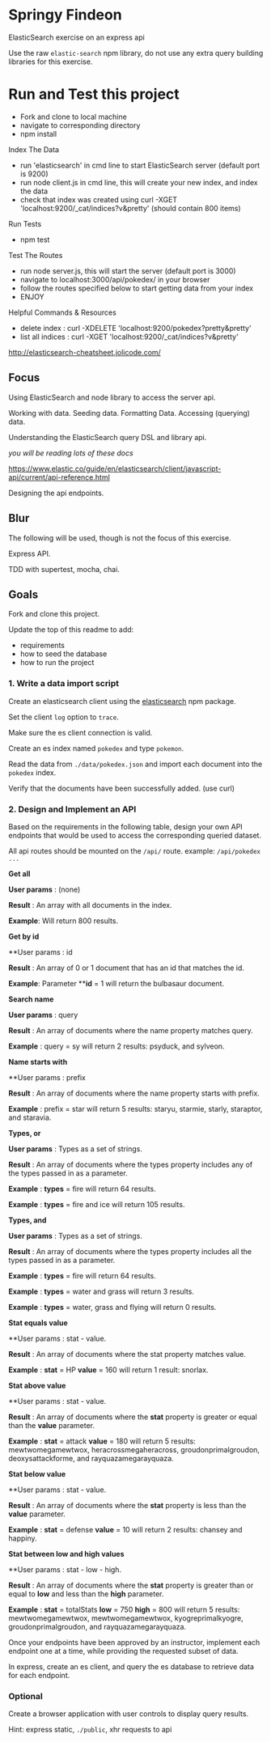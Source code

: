# Springy Findeon

ElasticSearch exercise on an express api

Use the raw `elastic-search` npm library, do not use any extra query building libraries for this exercise.

# Run and Test this project

- Fork and clone to local machine
- navigate to corresponding directory
- npm install

Index The Data
- run 'elasticsearch' in cmd line to start ElasticSearch server (default port is 9200)
- run node client.js in cmd line, this will create your new index, and index the data
- check that index was created using curl -XGET 'localhost:9200/_cat/indices?v&pretty' (should contain 800 items)

Run Tests
- npm test

Test The Routes
- run node server.js, this will start the server (default port is 3000)
- navigate to localhost:3000/api/pokedex/ in your browser
- follow the routes specified below to start getting data from your index
- ENJOY


Helpful Commands & Resources
- delete index : curl -XDELETE 'localhost:9200/pokedex?pretty&pretty'
- list all indices : curl -XGET 'localhost:9200/_cat/indices?v&pretty'

http://elasticsearch-cheatsheet.jolicode.com/


## Focus

Using ElasticSearch and node library to access the server api.

Working with data. Seeding data. Formatting Data. Accessing (querying) data.

Understanding the ElasticSearch query DSL and library api.

_you will be reading lots of these docs_

https://www.elastic.co/guide/en/elasticsearch/client/javascript-api/current/api-reference.html

Designing the api endpoints.

## Blur

The following will be used, though is not the focus of this exercise.

Express API.

TDD with supertest, mocha, chai.


## Goals

Fork and clone this project.

Update the top of this readme to add:

- requirements
- how to seed the database
- how to run the project

### 1. Write a data import script

Create an elasticsearch client using the [elasticsearch](https://www.npmjs.com/package/elasticsearch) npm package.

Set the client `log` option to `trace`.

Make sure the es client connection is valid.

Create an es index named `pokedex` and type `pokemon`.

Read the data from `./data/pokedex.json` and import each document into the `pokedex` index.

Verify that the documents have been successfully added.
(use curl)

### 2. Design and Implement an API

Based on the requirements in the following table, design your own API endpoints that would be used to access the corresponding queried dataset.

All api routes should be mounted on the `/api/` route.
example: `/api/pokedex ...`

**Get all**

**User params** : (none)

**Result** : An array with all documents in the index.

**Example**: Will return 800 results.

**Get by id**

**User params : id

**Result** : An array of 0 or 1 document that has an id that matches the id.

**Example**: Parameter ****id** = 1 will return the bulbasaur document.

**Search name**

**User params** : query

**Result** : An array of documents where the name property matches query.

**Example** : query = sy will return 2 results: psyduck, and sylveon.

**Name starts with**

**User params : prefix

**Result** : An array of documents where the name property starts with prefix.

**Example** : prefix = star will return 5 results: staryu, starmie, starly, staraptor, and staravia.

**Types, or**

**User params** : Types as a set of strings.

**Result** : An array of documents where the types property includes any of the types passed in as a parameter.

**Example** : **types** = fire will return 64 results.

**Example** : **types** = fire and ice will return 105 results.

**Types, and**

**User params** : Types as a set of strings.

**Result** : An array of documents where the types property includes all the types passed in as a parameter.

**Example** : **types** = fire will return 64 results.

**Example** : **types** = water and grass will return 3 results.

**Example** : **types** = water, grass and flying will return 0 results.

**Stat equals value**

**User params : stat - value.

**Result** : An array of documents where the stat property matches value.

**Example** : **stat** = HP **value** = 160 will return 1 result: snorlax.

**Stat above value**

**User params : stat - value.

**Result** : An array of documents where the **stat** property is greater or equal than the **value** parameter.

**Example** : **stat** = attack **value** = 180 will return 5 results: mewtwomegamewtwox, heracrossmegaheracross, groudonprimalgroudon, deoxysattackforme, and rayquazamegarayquaza.

**Stat below value**

**User params : stat - value.

**Result** : An array of documents where the **stat** property is less than the **value** parameter.

**Example** : **stat** = defense **value** = 10 will return 2 results: chansey and happiny.

**Stat between low and high values**

**User params : stat - low - high.

**Result** : An array of documents where the **stat** property is greater than or equal to **low** and less than the **high** parameter.

**Example** : **stat** = totalStats **low** = 750 **high** = 800 will return 5 results: mewtwomegamewtwox, mewtwomegamewtwox, kyogreprimalkyogre, groudonprimalgroudon, and rayquazamegarayquaza.

Once your endpoints have been approved by an instructor, implement each endpoint one at a time, while providing the requested subset of data.

In express, create an es client, and query the es database to retrieve data for each endpoint.


### Optional

Create a browser application with user controls to display query results.

Hint: express static, `./public`, xhr requests to api
